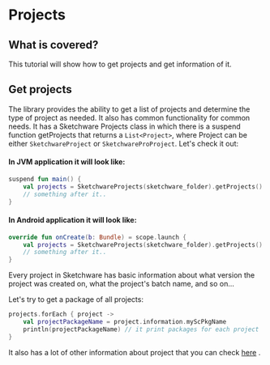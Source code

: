 # Projects

## What is covered?

This tutorial will show how to get projects and get information of it.

## Get projects

The library provides the ability to get a list of projects and determine the type of project as needed. It also has
common functionality for common needs. It has a Sketchware Projects class in which there is a suspend function
getProjects that returns a `List<Project>`, where Project can be either `SketchwareProject` or `SketchwareProProject`.
Let's check it out:

#### In JVM application it will look like:

```kotlin
suspend fun main() {
    val projects = SketchwareProjects(sketchware_folder).getProjects()
    // something after it..
}
```

#### In Android application it will look like:

```kotlin
override fun onCreate(b: Bundle) = scope.launch {
    val projects = SketchwareProjects(sketchware_folder).getProjects()
    // something after it..
}
```

Every project in Sketchware has basic information about what version the project was created on, what the project's
batch name, and so on...

Let's try to get a package of all projects:

```kotlin
projects.forEach { project ->
    val projectPackageName = project.information.myScPkgName
    println(projectPackageName) // it print packages for each project
}
```

It also has a lot of other information about project that you can
check [here](https://github.com/y9neon/Sketchware-Project-Manager/blob/master/src/main/kotlin/io/sketchware/project/models/ProjectConfig.kt)
.
